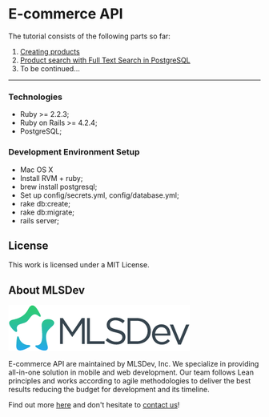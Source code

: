 # E-commerce API

The tutorial consists of the following parts so far:

1. [Creating products][part 1]
2. [Product search with Full Text Search in PostgreSQL][part 2]
3. To be continued...
----

### Technologies

* Ruby >= 2.2.3;
* Ruby on Rails >= 4.2.4;
* PostgreSQL;

### Development Environment Setup

* Mac OS X
* Install RVM + ruby;
* brew install postgresql;
* Set up config/secrets.yml, config/database.yml;
* rake db:create;
* rake db:migrate;
* rails server;

## License

This work is licensed under a MIT License.

## About MLSDev

[<img src="/mlsdev-logo.png" alt="MLSDev.com">][mlsdev]

E-commerce API are maintained by MLSDev, Inc. We specialize in providing all-in-one solution in mobile and web development. Our team follows Lean principles and works according to agile methodologies to deliver the best results reducing the budget for development and its timeline. 

Find out more [here][mlsdev] and don't hesitate to [contact us][contact]!

[mlsdev]: http://mlsdev.com
[contact]: http://mlsdev.com/contact_us
[part 1]: http://mlsdev.com/blog/42
[part 2]: http://mlsdev.com/blog/43